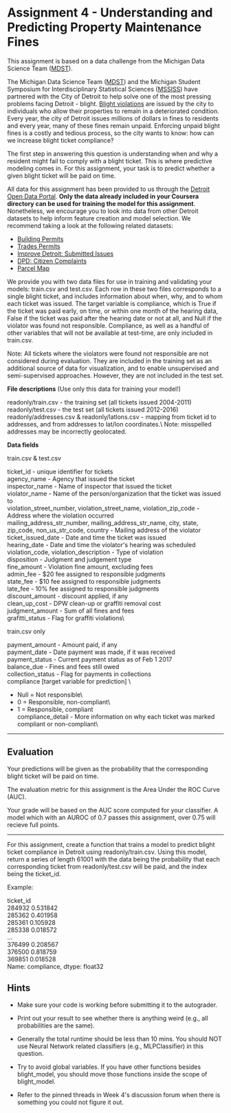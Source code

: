 

# Assignment 4 - Understanding and Predicting Property Maintenance Fines

This assignment is based on a data challenge from the Michigan Data Science Team ([MDST](https://midas.umich.edu/educational/mdst-announces-detroit-blight-data-challenge-organizational-meeting-feb-16/)).

The Michigan Data Science Team ([MDST](https://midas.umich.edu/educational/mdst-announces-detroit-blight-data-challenge-organizational-meeting-feb-16/)) and the Michigan Student Symposium for Interdisciplinary Statistical Sciences ([MSSISS](https://sites.lsa.umich.edu/mssiss/)) have partnered with the City of Detroit to help solve one of the most pressing problems facing Detroit - blight. [Blight violations](https://detroitmi.gov/How-Do-I/Report/Blight-Complaint-FAQs) are issued by the city to individuals who allow their properties to remain in a deteriorated condition. Every year, the city of Detroit issues millions of dollars in fines to residents and every year, many of these fines remain unpaid. Enforcing unpaid blight fines is a costly and tedious process, so the city wants to know: how can we increase blight ticket compliance?

The first step in answering this question is understanding when and why a resident might fail to comply with a blight ticket. This is where predictive modeling comes in. For this assignment, your task is to predict whether a given blight ticket will be paid on time.

All data for this assignment has been provided to us through the [Detroit Open Data Portal](https://data.detroitmi.gov). **Only the data already included in your Coursera directory can be used for training the model for this assignment**. Nonetheless, we encourage you to look into data from other Detroit datasets to help inform feature creation and model selection. We recommend taking a look at the following related datasets:

* [Building Permits](https://data.detroitmi.gov/Property-Parcels/Building-Permits/xw2a-a7tf)
* [Trades Permits](https://data.detroitmi.gov/Property-Parcels/Trades-Permits/635b-dsgv)
* [Improve Detroit: Submitted Issues](https://data.detroitmi.gov/Government/Improve-Detroit-Submitted-Issues/fwz3-w3yn)
* [DPD: Citizen Complaints](https://data.detroitmi.gov/Public-Safety/DPD-Citizen-Complaints-2016/kahe-efs3)
* [Parcel Map](https://data.detroitmi.gov/Property-Parcels/Parcel-Map/fxkw-udwf)



We provide you with two data files for use in training and validating your models: train.csv and test.csv. Each row in these two files corresponds to a single blight ticket, and includes information about when, why, and to whom each ticket was issued. The target variable is compliance, which is True if the ticket was paid early, on time, or within one month of the hearing data, False if the ticket was paid after the hearing date or not at all, and Null if the violator was found not responsible. Compliance, as well as a handful of other variables that will not be available at test-time, are only included in train.csv.

Note: All tickets where the violators were found not responsible are not considered during evaluation. They are included in the training set as an additional source of data for visualization, and to enable unsupervised and semi-supervised approaches. However, they are not included in the test set.



**File descriptions** (Use only this data for training your model!)

readonly/train.csv - the training set (all tickets issued 2004-2011)\
readonly/test.csv - the test set (all tickets issued 2012-2016)\
readonly/addresses.csv & readonly/latlons.csv - mapping from ticket id to addresses, and from addresses to lat/lon coordinates.\ 
 Note: misspelled addresses may be incorrectly geolocated.

**Data fields**

train.csv & test.csv

ticket_id - unique identifier for tickets\
agency_name - Agency that issued the ticket\
inspector_name - Name of inspector that issued the ticket\
violator_name - Name of the person/organization that the ticket was issued to\
violation_street_number, violation_street_name, violation_zip_code - Address where the violation occurred\
mailing_address_str_number, mailing_address_str_name, city, state, zip_code, non_us_str_code, country - Mailing address of the violator\
ticket_issued_date - Date and time the ticket was issued\
hearing_date - Date and time the violator's hearing was scheduled\
violation_code, violation_description - Type of violation\
disposition - Judgment and judgement type\
fine_amount - Violation fine amount, excluding fees\
admin_fee - $20 fee assigned to responsible judgments\
state_fee - $10 fee assigned to responsible judgments\
late_fee - 10% fee assigned to responsible judgments\
discount_amount - discount applied, if any\
clean_up_cost - DPW clean-up or graffiti removal cost\
judgment_amount - Sum of all fines and fees\
grafitti_status - Flag for graffiti violations\


train.csv only

payment_amount - Amount paid, if any\
payment_date - Date payment was made, if it was received\
payment_status - Current payment status as of Feb 1 2017\
balance_due - Fines and fees still owed\
collection_status - Flag for payments in collections\
compliance [target variable for prediction] \
 * Null = Not responsible\
 * 0 = Responsible, non-compliant\
 * 1 = Responsible, compliant\
compliance_detail - More information on why each ticket was marked compliant or non-compliant\

---

## Evaluation

Your predictions will be given as the probability that the corresponding blight ticket will be paid on time.

The evaluation metric for this assignment is the Area Under the ROC Curve (AUC).

Your grade will be based on the AUC score computed for your classifier. A model which with an AUROC of 0.7 passes this assignment, over 0.75 will recieve full points.

***

For this assignment, create a function that trains a model to predict blight ticket compliance in Detroit using readonly/train.csv. Using this model, return a series of length 61001 with the data being the probability that each corresponding ticket from readonly/test.csv will be paid, and the index being the ticket_id.

Example:

ticket_id\
   284932    0.531842\
   285362    0.401958\
   285361    0.105928\
   285338    0.018572\
             ...\
   376499    0.208567\
   376500    0.818759\
   369851    0.018528\
   Name: compliance, dtype: float32


## Hints

* Make sure your code is working before submitting it to the autograder.
* Print out your result to see whether there is anything weird (e.g., all probabilities are the same).
* Generally the total runtime should be less than 10 mins. You should NOT use Neural Network related classifiers (e.g., MLPClassifier) in this question.
* Try to avoid global variables. If you have other functions besides blight_model, you should move those functions inside the scope of blight_model.

* Refer to the pinned threads in Week 4's discussion forum when there is something you could not figure it out.














